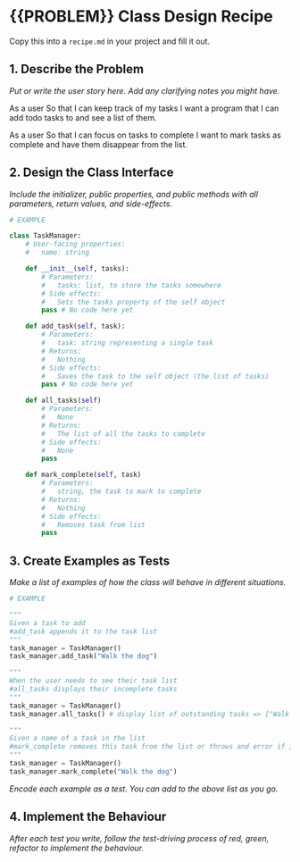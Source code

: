 # {{PROBLEM}} Class Design Recipe

Copy this into a `recipe.md` in your project and fill it out.

## 1. Describe the Problem

_Put or write the user story here. Add any clarifying notes you might have._

As a user
So that I can keep track of my tasks
I want a program that I can add todo tasks to and see a list of them.

As a user
So that I can focus on tasks to complete
I want to mark tasks as complete and have them disappear from the list.

## 2. Design the Class Interface

_Include the initializer, public properties, and public methods with all parameters, return values, and side-effects._

```python
# EXAMPLE

class TaskManager:
    # User-facing properties:
    #   name: string

    def __init__(self, tasks):
        # Parameters:
        #   tasks: list, to store the tasks somewhere
        # Side effects:
        #   Sets the tasks property of the self object
        pass # No code here yet

    def add_task(self, task):
        # Parameters:
        #   task: string representing a single task
        # Returns:
        #   Nothing
        # Side effects:
        #   Saves the task to the self object (the list of tasks)
        pass # No code here yet

    def all_tasks(self)
        # Parameters: 
        #   None 
        # Returns:
        #   The list of all the tasks to complete
        # Side effects: 
        #   None
        pass

    def mark_complete(self, task)
        # Parameters: 
        #   string, the task to mark to complete
        # Returns:
        #   Nothing 
        # Side effects:
        #   Removes task from list
        pass
```

## 3. Create Examples as Tests

_Make a list of examples of how the class will behave in different situations._

``` python
# EXAMPLE

"""
Given a task to add
#add_task appends it to the task list
"""
task_manager = TaskManager()
task_manager.add_task("Walk the dog")

"""
When the user needs to see their task list
#all_tasks displays their incomplete tasks
"""
task_manager = TaskManager()
task_manager.all_tasks() # display list of outstanding tasks => ["Walk the dog"]

"""
Given a name of a task in the list
#mark_complete removes this task from the list or throws and error if it isn't present
"""
task_manager = TaskManager()
task_manager.mark_complete("Walk the dog")
```

_Encode each example as a test. You can add to the above list as you go._

## 4. Implement the Behaviour

_After each test you write, follow the test-driving process of red, green, refactor to implement the behaviour._
